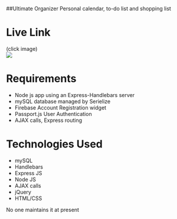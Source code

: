 ##Ultimate Organizer
Personal calendar, to-do list and shopping list

# Live Link
(click image)<br>
<a href="https://github.com/Project-Team4/Project2-Team-3.git">
    <img src="public/assets/images/organizerLogoWide.png">
</a>

# Requirements
- Node js app using an Express-Handlebars server
- mySQL database managed by Serielize
- Firebase Account Registration widget
- Passport.js User Authentication
- AJAX calls, Express routing

# Technologies Used
- mySQL
- Handlebars
- Express JS
- Node JS
- AJAX calls
- jQuery
- HTML/CSS

No one maintains it at present